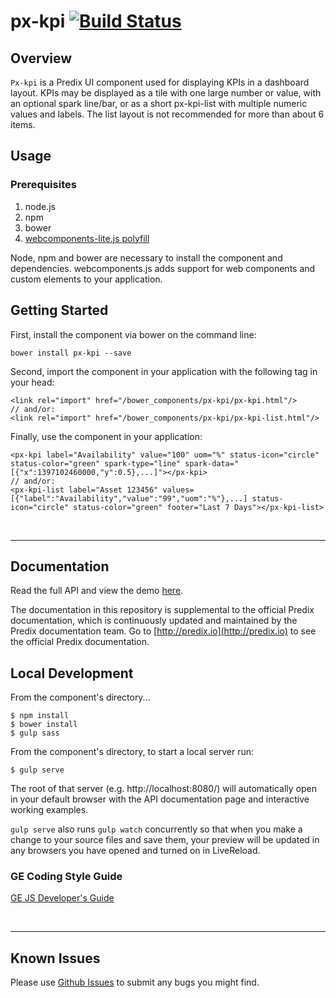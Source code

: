 # px-kpi [![Build Status](https://travis-ci.org/PredixDev/px-kpi.svg?branch=master)](https://travis-ci.org/PredixDev/px-kpi)

## Overview

`Px-kpi` is a Predix UI component used for displaying KPIs in a dashboard layout. KPIs may be displayed as a tile with one large number or value, with an optional spark line/bar, or as a short px-kpi-list with multiple numeric values and labels. The list layout is not recommended for more than about 6 items.

## Usage

### Prerequisites
1. node.js
2. npm
3. bower
4. [webcomponents-lite.js polyfill](https://github.com/webcomponents/webcomponentsjs)

Node, npm and bower are necessary to install the component and dependencies. webcomponents.js adds support for web components and custom elements to your application.

## Getting Started

First, install the component via bower on the command line:

```
bower install px-kpi --save
```

Second, import the component in your application with the following tag in your head:

```
<link rel="import" href="/bower_components/px-kpi/px-kpi.html"/>
// and/or:
<link rel="import" href="/bower_components/px-kpi/px-kpi-list.html"/>
```

Finally, use the component in your application:

```
<px-kpi label="Availability" value="100" uom="%" status-icon="circle" status-color="green" spark-type="line" spark-data="[{"x":1397102460000,"y":0.5},...]"></px-kpi>
// and/or:
<px-kpi-list label="Asset 123456" values=[{"label":"Availability","value":"99","uom":"%"},...] status-icon="circle" status-color="green" footer="Last 7 Days"></px-kpi-list>
```

<br />
<hr />

## Documentation

Read the full API and view the demo [here](https://predixdev.github.io/px-kpi).

The documentation in this repository is supplemental to the official Predix documentation, which is continuously updated and maintained by the Predix documentation team. Go to [http://predix.io](http://predix.io)  to see the official Predix documentation.


## Local Development

From the component's directory...

```
$ npm install
$ bower install
$ gulp sass
```

From the component's directory, to start a local server run:

```
$ gulp serve
```

The root of that server (e.g. http://localhost:8080/) will automatically open in your default browser with the API documentation page and interactive working examples.

`gulp serve` also runs `gulp watch` concurrently so that when you make a change to your source files and save them, your preview will be updated in any browsers you have opened and turned on in LiveReload.

### GE Coding Style Guide
[GE JS Developer's Guide](https://github.com/GeneralElectric/javascript)

<br />
<hr />

## Known Issues

Please use [Github Issues](https://github.com/PredixDev/px-kpi/issues) to submit any bugs you might find.
